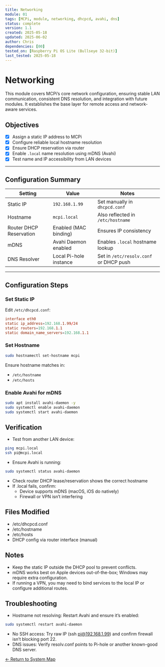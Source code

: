 ```yaml
---
title: Networking
module: 01
tags: [MCPi, module, networking, dhcpcd, avahi, dns]
status: complete
version: 1.1
created: 2025-05-18
updated: 2025-06-02
author: Chris
dependencies: [00]
tested_on: [Raspberry Pi OS Lite (Bullseye 32-bit)]
last_tested: 2025-05-18
---
```


# Networking

This module covers MCPi’s core network configuration, ensuring stable LAN communication, consistent DNS resolution, and integration with future modules. It establishes the base layer for remote access and network-aware services.

## Objectives

- [x] Assign a static IP address to MCPi
- [x] Configure reliable local hostname resolution
- [x] Ensure DHCP reservation via router
- [x] Enable `.local` name resolution using mDNS (Avahi)
- [x] Test name and IP accessibility from LAN devices

---

## Configuration Summary

| Setting                  | Value                  | Notes                                  |
|--------------------------|------------------------|----------------------------------------|
| Static IP                | `192.168.1.99`         | Set manually in `dhcpcd.conf`          |
| Hostname                 | `mcpi.local`           | Also reflected in `/etc/hostname`      |
| Router DHCP Reservation  | Enabled (MAC binding)  | Ensures IP consistency                 |
| mDNS                     | Avahi Daemon enabled   | Enables `.local` hostname lookup       |
| DNS Resolver             | Local Pi-hole instance | Set in `/etc/resolv.conf` or DHCP push|

---

## Configuration Steps

### Set Static IP
Edit `/etc/dhcpcd.conf`:
```conf
interface eth0
static ip_address=192.168.1.99/24
static routers=192.168.1.1
static domain_name_servers=192.168.1.1
```
### Set Hostname
```bash
sudo hostnamectl set-hostname mcpi
```
Ensure hostname matches in:
- `/etc/hostname`
- `/etc/hosts`
### Enable Avahi for mDNS
```bash
sudo apt install avahi-daemon -y
sudo systemctl enable avahi-daemon
sudo systemctl start avahi-daemon
```

## Verification
- Test from another LAN device:
```bash
ping mcpi.local
ssh pi@mcpi.local
```
- Ensure Avahi is running:
```bash
sudo systemctl status avahi-daemon
```
- Check router DHCP lease/reservation shows the correct hostname
- If .local fails, confirm:
    - Device supports mDNS (macOS, iOS do natively)
    - Firewall or VPN isn’t interfering

## Files Modified
- /etc/dhcpcd.conf
- /etc/hostname
- /etc/hosts
- DHCP config via router interface (manual)

## Notes
- Keep the static IP outside the DHCP pool to prevent conflicts.
- mDNS works best on Apple devices out-of-the-box; Windows may require extra configuration.
- If running a VPN, you may need to bind services to the local IP or configure additional routes.

## Troubleshooting
- Hostname not resolving: Restart Avahi and ensure it’s enabled:
```bash
sudo systemctl restart avahi-daemon
```
- No SSH access: Try raw IP (ssh pi@192.168.1.99) and confirm firewall isn’t blocking port 22.
- DNS issues: Verify resolv.conf points to Pi-hole or another known-good DNS server.

[← Return to System Map](../MCPi_systemMap.md)